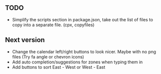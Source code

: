 ## TODO
* Simplify the scripts section in package.json, take out the list of files to copy into a separate file. (cpx, copyfiles)

## Next version
* Change the calendar left/right buttons to look nicer. Maybe with no png files (Try fa angle or chevron icons)
* Add auto completion/suggestions for zones when typing them in
* Add buttons to sort East - West or West - East
